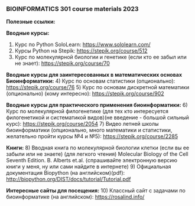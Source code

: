 <html>
<h3>BIOINFORMATICS 301 course materials 2023</h3>


<b>Полезные ссылки:</b>

<b>Вводные курсы:</b>
1) Курс по Python SoloLearn: https://www.sololearn.com/
2) Курсы Python на Stepik: https://stepik.org/course/512
3) Курс по молекулярной биологии и генетике (если кто ее забыл или не знает): https://stepik.org/course/70

<b>Вводные курсы для заинтересованных в математических основах Биоинформатики:</b>
4) Курс по основам статистики (опционально): https://stepik.org/course/76
5) Курс по основам дискретной математики (опционально) (кому интересно): https://stepik.org/course/902

<b>Вводные курсы для практического применения биоинформатики:</b>
6) Курс по молекулярной филогенетике (для тех кто интересуется филогенетикой и систематикой видов)(не введение - большой сильный курс): https://stepik.org/course/2054
7) Видео летней школы биоинформатики (опционально, много математики и статистики, желательно пройти курсы №4 и №5): https://stepik.org/course/2285


<b>Книги:</b>
8) Вводная книга по молекулярной биологии клетки (если вы ее забыли или не знаете) (для легкого чтения) Molecular Biology of the Cell Seventh Edition. B. Alberts et.al.
(спрашивайте электронную версию книги у меня, ну или сами найдите в интернете)
9) Официальная документация Biopython (на английском)(pdf): http://biopython.org/DIST/docs/tutorial/Tutorial.pdf


<b>Интересные сайты для посещения:</b>
10) Классный сайт с задачами по биоинформатике (на английском): https://rosalind.info/
<html>
